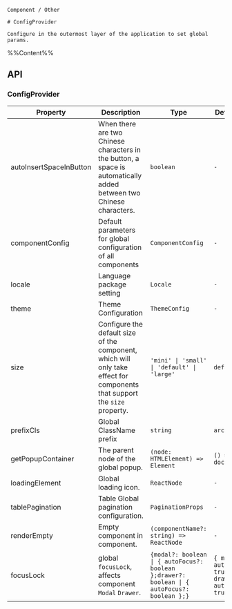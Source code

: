 `````
Component / Other

# ConfigProvider

Configure in the outermost layer of the application to set global params.
`````

%%Content%%

## API

### ConfigProvider

|Property|Description|Type|DefaultValue|Version|
|---|---|---|---|---|
|autoInsertSpaceInButton|When there are two Chinese characters in the button, a space is automatically added between two Chinese characters.|`boolean`|`-`|2.3.0|
|componentConfig|Default parameters for global configuration of all components|`ComponentConfig`|`-`|2.23.0|
|locale|Language package setting|`Locale`|`-`|-|
|theme|Theme Configuration|`ThemeConfig`|`-`|-|
|size|Configure the default size of the component, which will only take effect for components that support the `size` property.|`'mini' \| 'small' \| 'default' \| 'large'`|`default`|-|
|prefixCls|Global ClassName prefix|`string`|`arco`|-|
|getPopupContainer|The parent node of the global popup.|`(node: HTMLElement) => Element`|`() => document.body`|-|
|loadingElement|Global loading icon.|`ReactNode`|`-`|-|
|tablePagination|Table Global pagination configuration.|`PaginationProps`|`-`|2.6.0|
|renderEmpty|Empty component in component.|`(componentName?: string) => ReactNode`|`-`|2.10.0|
|focusLock|global `focusLock`, affects component `Modal` `Drawer`.|`{modal?: boolean \| { autoFocus?: boolean };drawer?: boolean \| { autoFocus?: boolean };}`|`{ modal: { autoFocus: true }, drawer: { autoFocus: true }}`|2.13.0|

